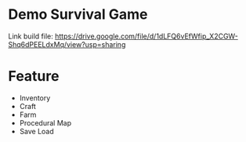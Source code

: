 # Demo Survival Game
Link build file: https://drive.google.com/file/d/1dLFQ6vEfWfip_X2CGW-Shq6dPEELdxMq/view?usp=sharing
# Feature
* Inventory
* Craft
* Farm
* Procedural Map
* Save Load
